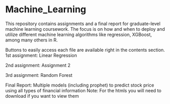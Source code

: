 # Machine_Learning

This repository contains assignments and a final report for graduate-level machine learning coursework. The focus is on how and when to deploy and utilize different machine learning algorithms like regression, XGBoost, among many others in R.

Buttons to easily access each file are available right in the contents section.
1st assignment: Linear Regression

2nd assignment: Assignment 2

3rd assignment: Random Forest

Final Report: Multiple models (including prophet) to predict stock price using all types of financial information Note: For the htmls you will need to download if you want to view them
